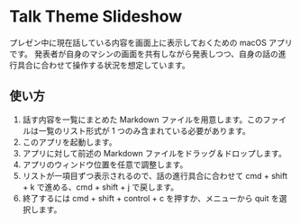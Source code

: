 # Talk Theme Slideshow

プレゼン中に現在話している内容を画面上に表示しておくための macOS アプリです。
発表者が自身のマシンの画面を共有しながら発表しつつ、自身の話の進行具合に合わせて操作する状況を想定しています。

## 使い方

1. 話す内容を一覧にまとめた Markdown ファイルを用意します。このファイルは一覧のリスト形式が 1 つのみ含まれている必要があります。
2. このアプリを起動します。
3. アプリに対して前述の Markdown ファイルをドラッグ＆ドロップします。
4. アプリのウィンドウ位置を任意で調整します。
5. リストが一項目ずつ表示されるので、話の進行具合に合わせて cmd + shift + k で進める、cmd + shift + j で戻します。
6. 終了するには cmd + shift + control + c を押すか、メニューから quit を選択します。

